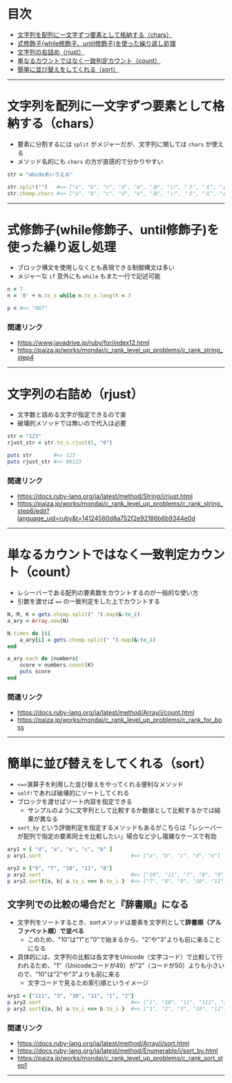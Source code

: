 # 目次
- [文字列を配列に一文字ずつ要素として格納する（chars）](#文字列を配列に一文字ずつ要素として格納するchars)
- [式修飾子(while修飾子、until修飾子)を使った繰り返し処理](#式修飾子while修飾子until修飾子を使った繰り返し処理)
- [文字列の右詰め（rjust）](#文字列の右詰めrjust)
- [単なるカウントではなく一致判定カウント（count）](#単なるカウントではなく一致判定カウントcount)
- [簡単に並び替えをしてくれる（sort）](#簡単に並び替えをしてくれるsort)

---

# 文字列を配列に一文字ずつ要素として格納する（chars）
* 要素に分割するには `split` がメジャーだが、文字列に関しては `chars` が使える
* メソッド名的にも `chars` の方が直感的で分かりやすい

```ruby
str = "abcdeあいうえお"

str.split("")   #=> ["a", "b", "c", "d", "e", "あ", "い", "う", "え", "お"]
str.chomp.chars #=> ["a", "b", "c", "d", "e", "あ", "い", "う", "え", "お"]
```

---

# 式修飾子(while修飾子、until修飾子)を使った繰り返し処理
* ブロック構文を使用しなくとも表現できる制御構文は多い
* メジャーな `if` 意外にも `while` もまた一行で記述可能

```ruby
n = 7
n = '0' + n.to_s while n.to_s.length < 3

p n #=> "007"
```

### 関連リンク
* https://www.javadrive.jp/ruby/for/index12.html
* https://paiza.jp/works/mondai/c_rank_level_up_problems/c_rank_string_step4

---

# 文字列の右詰め（rjust）
* 文字数と詰める文字が指定できるので楽
* 破壊的メソッドでは無いので代入は必要

```ruby
str = "123"
rjust_str = str.to_s.rjust(5, "0")

puts str       #=> 123
puts rjust_str #=> 00123
```

### 関連リンク
* https://docs.ruby-lang.org/ja/latest/method/String/i/rjust.html
* https://paiza.jp/works/mondai/c_rank_level_up_problems/c_rank_string_step6/edit?language_uid=ruby&t=14124560d8a752f2e92186b6b9344e0d

---

# 単なるカウントではなく一致判定カウント（count）
* レシーバーである配列の要素数をカウントするのが一般的な使い方
* 引数を渡せば `==` の一致判定をした上でカウントする

```ruby
N, M, K = gets.chomp.split(" ").map(&:to_i)
a_ary = Array.new(N)

N.times do |i|
    a_ary[i] = gets.chomp.split(" ").map(&:to_i)
end

a_ary.each do |numbers|
    score = numbers.count(K)
    puts score
end
```

### 関連リンク
* https://docs.ruby-lang.org/ja/latest/method/Array/i/count.html
* https://paiza.jp/works/mondai/c_rank_level_up_problems/c_rank_for_boss

---

# 簡単に並び替えをしてくれる（sort）
* `<=>`演算子を利用した並び替えをやってくれる便利なメソッド
* `self!`であれば破壊的にソートしてくれる
* ブロックを渡せばソート内容を指定できる
    * サンプルのように文字列として比較するか数値として比較するかでは結果が異なる
* `sort_by` という評価判定を指定するメソッドもあるがこちらは「レシーバーが配列で指定の要素同士を比較したい」場合など少し複雑なケースで有効

```ruby
ary1 = [ "d", "a", "e", "c", "b" ]
p ary1.sort                             #=> ["a", "b", "c", "d", "e"]

ary2 = ["9", "7", "10", "11", "8"]
p ary2.sort                             #=> ["10", "11", "7", "8", "9"] (文字列としてソートするとこうなる)
p ary2.sort{|a, b| a.to_i <=> b.to_i }  #=> ["7", "8", "9", "10", "11"] (ブロックを使って数字としてソート)
```

## 文字列での比較の場合だと『辞書順』になる
* 文字列をソートするとき、sortメソッドは要素を文字列として**辞書順（アルファベット順）で並べる**
    * このため、"10"は"1"と"0"で始まるから、"2"や"3"よりも前に来ることになる
* 具体的には、文字列の比較は各文字をUnicode（文字コード）で比較して行われるため、"1"（Unicodeコードが49）が"2"（コードが50）よりも小さいので、"10"は"2"や"3"よりも前に来る
    * 文字コードで見るため索引順というイメージ

```ruby
ary2 = ["111", "3", "10", "11", "1", "2"]
p ary2.sort                             #=> ["1", "10", "11", "111", "2", "3"] (辞書順)
p ary2.sort{|a, b| a.to_i <=> b.to_i }  #=> ["1", "2", "3", "10", "11", "111"] (数値の大小)
```


### 関連リンク
* https://docs.ruby-lang.org/ja/latest/method/Array/i/sort.html
* https://docs.ruby-lang.org/ja/latest/method/Enumerable/i/sort_by.html
* https://paiza.jp/works/mondai/c_rank_level_up_problems/c_rank_sort_step1

---


